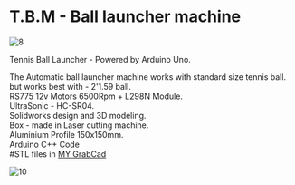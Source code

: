 # T.B.M - Ball launcher machine  

![8](https://user-images.githubusercontent.com/115695944/197961391-aab52ee2-f01b-4259-a262-050ef795316b.jpg)

Tennis Ball Launcher - Powered by Arduino Uno.  

The Automatic ball launcher machine works with standard size tennis ball. but works best with - 2'1.59 ball.  
RS775 12v Motors 6500Rpm + L298N Module.  
UltraSonic - HC-SR04.  
Solidworks design and 3D modeling.  
Box - made in Laser cutting machine.  
Aluminium Profile 150x150mm.  
Arduino C++ Code  
#STL files in [MY GrabCad](https://grabcad.com/library/tennis-ball-machine-project-1)  



![10](https://user-images.githubusercontent.com/115695944/197961712-7c37e299-cdac-4df8-b34c-23fa8c0bcf1b.jpg)

